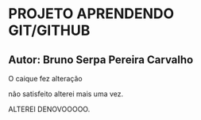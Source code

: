 #    PROJETO APRENDENDO GIT/GITHUB

## Autor: Bruno Serpa Pereira Carvalho

O caique fez alteração

não satisfeito alterei mais uma vez.

ALTEREI DENOVOOOOO.
